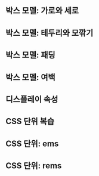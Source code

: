 ## 박스 모델: 가로와 세로

## 박스 모델: 테두리와 모깎기

## 박스 모델: 패딩

## 박스 모델: 여백

## 디스플레이 속성

## CSS 단위 복습

## CSS 단위: ems

## CSS 단위: rems
